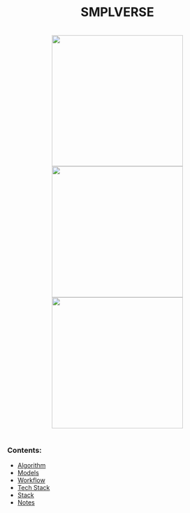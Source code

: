 <h1 align="center">SMPLVERSE</h1>
<br/>
<div align="center">
  <img src="https://user-images.githubusercontent.com/63755291/161608061-4df6089e-f263-490b-ba9c-286b739c0bc3.png" width="300" />
  <img src="https://user-images.githubusercontent.com/63755291/161608345-bf8b515d-015a-42c6-8a27-594e5d18402c.png" width="300" />
  <img src="https://user-images.githubusercontent.com/63755291/161608505-b2f82fbd-bc96-4e8f-bfe2-1197e71d1bcd.png" width="300" />
</div>
<br />

### Contents:

- [ Algorithm ](https://github.com/piotrostr/smplverse/tree/master/docs/algorithm.md)
- [ Models ](https://github.com/piotrostr/smplverse/tree/master/docs/models.md)
- [ Workflow ](https://github.com/piotrostr/smplverse/tree/master/docs/workflow.md)
- [ Tech Stack ](https://github.com/piotrostr/smplverse/tree/master/docs/tech-stack.md)
- [ Stack ](https://github.com/piotrostr/smplverse/tree/master/docs/tech-stack.md)
- [ Notes ](https://github.com/piotrostr/smplverse/tree/master/docs/notes.md)
